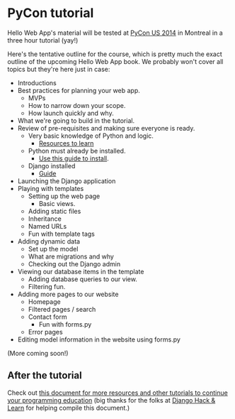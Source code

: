 # PyCon tutorial

Hello Web App's material will be tested at [PyCon US
2014](https://us.pycon.org/2014/) in Montreal in a three hour tutorial (yay!)

Here's the tentative outline for the course, which is pretty much the exact
outline of the upcoming Hello Web App book. We probably won't cover all topics
but they're here just in case:

* Introductions
* Best practices for planning your web app.
    * MVPs
    * How to narrow down your scope.
    * How launch quickly and why.
* What we're going to build in the tutorial.
* Review of pre-requisites and making sure everyone is ready.
    * Very basic knowledge of Python and logic.
        * [Resources to learn](https://github.com/limedaring/HelloWebApp/tree/master/python-tips)
    * Python must already be installed.
        * [Use this guide to install](https://github.com/limedaring/HelloWebApp/tree/master/installation-instructions).
    * Django installed
        * [Guide](https://github.com/limedaring/HelloWebApp/blob/master/installation-instructions/starting-your-project.md)
* Launching the Django application
* Playing with templates
    * Setting up the web page
        * Basic views.
    * Adding static files
    * Inheritance
    * Named URLs
    * Fun with template tags
* Adding dynamic data
    * Set up the model
    * What are migrations and why
    * Checking out the Django admin
* Viewing our database items in the template
    * Adding database queries to our view.
    * Filtering fun.
* Adding more pages to our website
    * Homepage
    * Filtered pages / search
    * Contact form
        * Fun with forms.py
    * Error pages
* Editing model information in the website using forms.py

(More coming soon!)

## After the tutorial

Check out [this document for more resources and other tutorials to continue your
programming
education](https://github.com/limedaring/HelloWebApp/blob/master/pycon-tutorial/additional-resources.md)
(big thanks for the folks at [Django Hack &
Learn](https://www.eventbrite.com/e/django-hack-learn-tickets-9900931954) for
helping compile this document.)
